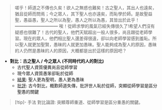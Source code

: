 > 嗟乎！師道之不傳也久矣！欲人之無惑也難矣！古之聖人，其出人也遠矣，猶且從師而問焉；今之眾人，其下聖人也亦遠矣，而恥學於師。是故聖益聖，愚益愚，聖人之所以為聖，愚人之所以為愚，其皆出於此乎！
> ━━━━━━━━━━
> 唉！從師求學的風氣已經失傳很久了!希望人們沒有疑惑也很難了！古代的聖人，他們天賦超出一般人很多，尚且跟從老師學習。現在的眾人，他們相比聖人還差得很遠，卻以向老師學習感到羞恥。所以聖人就更加聖賢，愚昧的人就更加愚昧。聖人能夠成為聖人的原因，愚昧的人仍然是愚昧的人的原因，大概都是出於這樣的原因吧？

- **對比：古之聖人 / 今之眾人 (不同時代的人的對比)**
	- 古代聖人資質優異尚且從師學習
	- 現今眾人資質愚笨卻恥於從師
	- <u>結果</u>: 聖人更為聖明，愚人更為愚昧
	- <u>批評</u>: 古今對比，概歎師道失傳，批評世人恥於從師，突顯從師學習是區分聖愚的關鍵

> [!tip]- 手法
> 對比論證: 突顯尊師重道、從師學習是區分重愚的關鍵。

